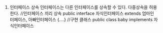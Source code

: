 1. 인터페이스 상속
   인터페이스는 다른 인터페이스를 상속할 수 있다.
   다중상속을 허용한다.
   //인터페이스 끼리 상속
   public interface 자식인터페이스 extends 엄마인터페이스, 아빠인터페이스 {....}
   //구현 클래스
   public class baby implements 자식인터페이스

